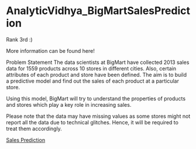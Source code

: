 # AnalyticVidhya_BigMartSalesPrediction

Rank 3rd :)

More information can be found here!

Problem Statement
The data scientists at BigMart have collected 2013 sales data for 1559 products across 10 stores in different cities. Also, certain attributes of each product and store have been defined. The aim is to build a predictive model and find out the sales of each product at a particular store.

Using this model, BigMart will try to understand the properties of products and stores which play a key role in increasing sales.

 

Please note that the data may have missing values as some stores might not report all the data due to technical glitches. Hence, it will be required to treat them accordingly.

[Sales Prediction](http://datahack.analyticsvidhya.com/contest/practice-problem-bigmart-sales-prediction)
